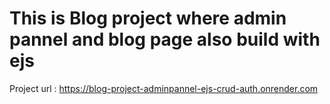 # This is Blog project where admin pannel and blog page also build with ejs 
Project url : https://blog-project-adminpannel-ejs-crud-auth.onrender.com 
